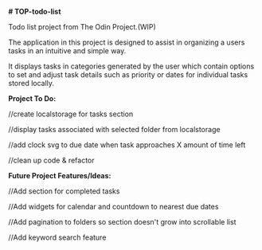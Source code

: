**# TOP-todo-list**

Todo list project from The Odin Project.(WIP)

The application in this project is designed to assist in organizing a users tasks in an intuitive and simple way.

It displays tasks in categories generated by the user which contain options to set and adjust task details such as priority or dates for individual tasks stored locally.



**Project To Do:**

  //create localstorage for tasks section 

  //display tasks associated with selected folder from localstorage

  //add clock svg to due date when task approaches X amount of time left

  //clean up code & refactor


**Future Project Features/Ideas:**

  //Add section for completed tasks
  
  //Add widgets for calendar and countdown to nearest due dates

  //Add pagination to folders so section doesn't grow into scrollable list

  //Add keyword search feature 

